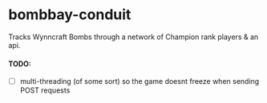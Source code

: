 # bombbay-conduit
Tracks Wynncraft Bombs through a network of Champion rank players &amp; an api.  
#### TODO:
* [ ] multi-threading (of some sort) so the game doesnt freeze when sending POST requests

